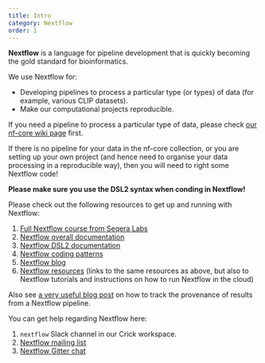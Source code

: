 ```yaml
---
title: Intro
category: Nextflow
order: 1
---
```


**Nextflow** is a language for pipeline development that is quickly becoming the gold standard for bioinformatics.

We use Nextflow for:

 - Developing pipelines to process a particular type (or types) of data (for example, various CLIP datasets).
 - Make our computational projects reproducible.

If you need a pipeline to process a particular type of data, please check [our nf-core wiki page](../nf-core) first. 

If there is no pipeline for your data in the nf-core collection, or you are setting up your own project (and hence need to organise your data processing in a reproducible way), then you will need to right some Nextflow code! 

**Please make sure you use the DSL2 syntax when conding in Nextflow!**


Please check out the following resources to get up and running with Nextflow: 

 1. [Full Nextflow course from Seqera Labs](https://seqera.io/training/)
 2. [Nextflow overall documentation](https://www.nextflow.io/docs/latest/index.html)
 3. [Nextflow DSL2 documentation](https://www.nextflow.io/docs/latest/dsl2.html)
 4. [Nextflow coding patterns](https://nextflow-io.github.io/patterns/index.html)
 5. [Nextflow blog](https://www.nextflow.io/blog.html)
 6. [Nextflow resources](https://nf-co.re/usage/nextflow) (links to the same resources as above, but also to Nextflow tutorials and instructions on how to run Nextflow in the cloud)
 
Also see [a very useful blog post](https://www.nextflow.io/blog/2019/easy-provenance-report.html) on how to track the provenance of results from a Nextflow pipeline.
 
You can get help regarding Nextflow here:

 1. `nextflow` Slack channel in our Crick workspace.
 2. [Nextflow mailing list](https://groups.google.com/forum/#!forum/nextflow)
 3. [Nextflow Gitter chat](https://gitter.im/nextflow-io/nextflow)
 
